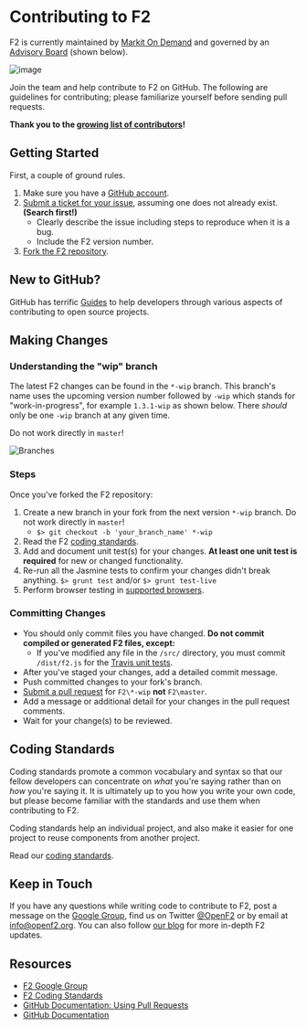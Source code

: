 # Contributing to F2

F2 is currently maintained by [Markit On Demand](http://www.markit.com/Product/Markit-On-Demand) and governed by an [Advisory Board](http://www.openf2.org/#advisory-board) (shown below).

![image](http://www.openf2.org/img/advisory-board.png)

Join the team and help contribute to F2 on GitHub. The following are guidelines for contributing; please familiarize yourself before sending pull requests.

**Thank you to the [growing list of contributors](https://github.com/OpenF2/F2/graphs/contributors)!**

## Getting Started

First, a couple of ground rules.

1. Make sure you have a [GitHub account](https://github.com/signup/free).
2. [Submit a ticket for your issue](https://github.com/OpenF2/F2/issues), assuming one does not already exist. **(Search first!)**
	* Clearly describe the issue including steps to reproduce when it is a bug.
	* Include the F2 version number.
3. [Fork the F2 repository](https://github.com/OpenF2/F2/fork).

## New to GitHub?

GitHub has terrific [Guides](http://guides.github.com/) to help developers through various aspects of contributing to open source projects.

## Making Changes

### Understanding the "wip" branch

The latest F2 changes can be found in the `*-wip` branch. This branch's name uses the upcoming version number followed by `-wip` which stands for "work-in-progress", for example `1.3.1-wip` as shown below. There *should* only be one `-wip` branch at any given time.

Do not work directly in `master`!

![Branches](http://docs.openf2.org/img/branches.png)

### Steps

Once you've forked the F2 repository:

1. Create a new branch in your fork from the next version `*-wip` branch.  Do not work directly in `master`!
    * `$> git checkout -b 'your_branch_name' *-wip`
3. Read the F2 [coding standards](https://github.com/OpenF2/F2/wiki/Coding-Standards).
4. Add and document unit test(s) for your changes. **At least one unit test is required** for new or changed functionality.
5. Re-run all the Jasmine tests to confirm your changes didn't break anything. `$> grunt test` and/or `$> grunt test-live`
6. Perform browser testing in [supported browsers](https://github.com/OpenF2/F2/wiki/Browser-Compatibility).

### Committing Changes

* You should only commit files you have changed. **Do not commit compiled or generated F2 files, except:**
    * If you've modified any file in the `/src/` directory, you must commit `/dist/f2.js` for the [Travis unit tests](https://travis-ci.org/OpenF2/F2).
* After you've staged your changes, add a detailed commit message.
* Push committed changes to your fork's branch.
* [Submit a pull request](https://help.github.com/articles/using-pull-requests) for `F2\*-wip` **not** `F2\master`.
* Add a message or additional detail for your changes in the pull request comments.
* Wait for your change(s) to be reviewed.

## Coding Standards

Coding standards promote a common vocabulary and syntax so that our fellow developers can concentrate on _what_ you're saying rather than on _how_ you're saying it. It is ultimately up to you how you write your own code, but please become familiar with the standards and use them when contributing to F2.

Coding standards help an individual project, and also make it easier for one project to reuse components from another project.

Read our [coding standards](https://github.com/OpenF2/F2/wiki/Coding-Standards).

## Keep in Touch

If you have any questions while writing code to contribute to F2, post a message on the [Google Group](https://groups.google.com/forum/#!forum/OpenF2), find us on Twitter [@OpenF2](https://twitter.com/OpenF2) or by email at [info@openf2.org](mailto:info@openf2.org). You can also follow [our blog](http://blog.openf2.org) for more in-depth F2 updates.

## Resources

* [F2 Google Group](https://groups.google.com/forum/#!forum/OpenF2)
* [F2 Coding Standards](https://github.com/OpenF2/F2/wiki/Coding-Standards)
* [GitHub Documentation: Using Pull Requests](https://help.github.com/articles/using-pull-requests)
* [GitHub Documentation](https://help.github.com/)
